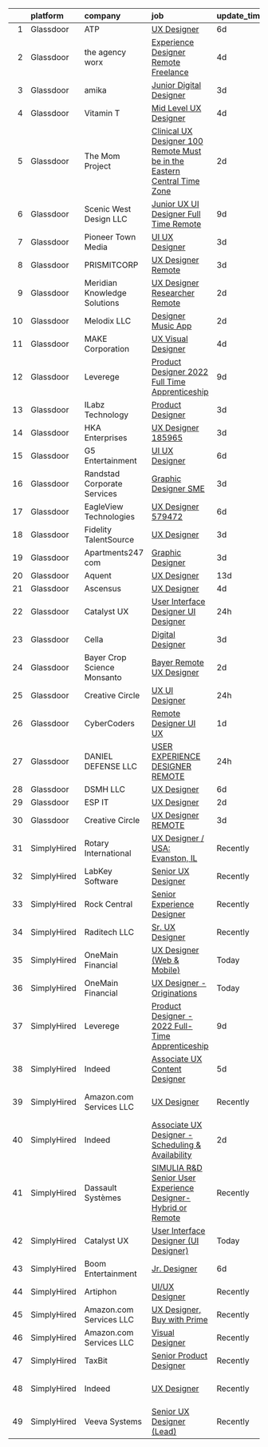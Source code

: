 

|    | platform    | company                      | job                                                                                                                                                                                                                                                                                                                                                                                                                                                                                                                                                                                                                                                                                                                                                                                                                                                                                                                                                                                                                                                                                                                                                                                                                                                                                                                                                            | update_time   | location                    |
|---:|:------------|:-----------------------------|:---------------------------------------------------------------------------------------------------------------------------------------------------------------------------------------------------------------------------------------------------------------------------------------------------------------------------------------------------------------------------------------------------------------------------------------------------------------------------------------------------------------------------------------------------------------------------------------------------------------------------------------------------------------------------------------------------------------------------------------------------------------------------------------------------------------------------------------------------------------------------------------------------------------------------------------------------------------------------------------------------------------------------------------------------------------------------------------------------------------------------------------------------------------------------------------------------------------------------------------------------------------------------------------------------------------------------------------------------------------|:--------------|:----------------------------|
|  1 | Glassdoor   | ATP                          | [UX Designer](https://www.glassdoor.com/partner/jobListing.htm?pos=123&ao=1136043&s=58&guid=000001827c3f594b9163b5f07bf83687&src=GD_JOB_AD&t=SR&vt=w&cs=1_158e51ba&cb=1659941903024&jobListingId=1008044941279&jrtk=3-0-1g9u3umbek62m801-1g9u3umbpj45n800-2b590b750ed8749c-)                                                                                                                                                                                                                                                                                                                                                                                                                                                                                                                                                                                                                                                                                                                                                                                                                                                                                                                                                                                                                                                                                   | 6d            | Remote                      |
|  2 | Glassdoor   | the agency worx              | [Experience Designer  Remote  Freelance ](https://www.glassdoor.com/partner/jobListing.htm?pos=116&ao=1110586&s=58&guid=000001827c3f594b9163b5f07bf83687&src=GD_JOB_AD&t=SR&vt=w&ea=1&cs=1_a9ddd0a2&cb=1659941903023&jobListingId=1008051946944&cpc=C4A69CCDBB3B9599&jrtk=3-0-1g9u3umbek62m801-1g9u3umbpj45n800-1c558a24ca6c05f5--6NYlbfkN0CNOKpjDIEH11s39GTuUki_mvxNbnX5BtDlH5CMrheAnKze_5JrwQ4joDkGUDohP_TzCZ22X-ooPlN6gHibHaRyFYgIPWo06yltPXt978maIdOVxy-zRmUpBC9ULU9Q9reTqK3E0MSV0LPeDPxCtIKPoOkHR5057U7IJlWW9_m2LXiOh3RFKZi_I-Y-YzZpbiME5PyzoVGSexr_GEsLP2JLyQwS2pfLmFYto5WQwtBFob0vk9YimtNRIGxaRyErfhVsmY-FxIFBZb4tml6TX1v3WcvB536kSHD1GiP_tvlsH7zdnFfPRrg_7NmxLou--Q2M8ORvnD6PcJ5nyIKorQnJ5rw7RTCzx-rBXjTUBrH4rwDAb-6PH94J2w992rSaGTU24FsomIPJqArxzcgIdKkP1DXebiPJ2j9rLECbRjG3zeqNT6RW8rp5MVitUfd10_aqRFx08HFzi7kCmVVR4wcliIi-Yk6PHWnpT6BMjhVzfKQogHYjdQvBdVFS-7AKKZFgJlx7_RxSTm7bAUJBGHpt)                                                                                                                                                                                                                                                                                                                                                                                                                                                             | 4d            | Remote                      |
|  3 | Glassdoor   | amika                        | [Junior Digital Designer](https://www.glassdoor.com/partner/jobListing.htm?pos=129&ao=1136043&s=58&guid=000001827c3f594b9163b5f07bf83687&src=GD_JOB_AD&t=SR&vt=w&ea=1&cs=1_d2251dc7&cb=1659941903024&jobListingId=1008053488803&jrtk=3-0-1g9u3umbek62m801-1g9u3umbpj45n800-bd6ab5490a46b794-)                                                                                                                                                                                                                                                                                                                                                                                                                                                                                                                                                                                                                                                                                                                                                                                                                                                                                                                                                                                                                                                                  | 3d            | Brooklyn, NY                |
|  4 | Glassdoor   | Vitamin T                    | [Mid Level UX Designer](https://www.glassdoor.com/partner/jobListing.htm?pos=119&ao=1110586&s=58&guid=000001827c3f594b9163b5f07bf83687&src=GD_JOB_AD&t=SR&vt=w&cs=1_785a35f8&cb=1659941903023&jobListingId=1008050147942&cpc=F41FEAB56D215062&jrtk=3-0-1g9u3umbek62m801-1g9u3umbpj45n800-cbd204808988c8f9--6NYlbfkN0DMrcEu7yrtATojKJA7cEzGQ3FdRGWLh0CZQInL4ECGI6k5tN82kdM0OKoro5eXmjpxcwNiMzDzCQ5JdlHaliK4V3slvfg8vWaIy_jLo7i_LilMYLtqoQKbHVr9wuvKgBA1jEUo13hXFWNr0eiyxC6WjyZla2-LxCsM-qghdC4wU7gS5QQNg4skX9CDNQjFESCfB6r-zrJJq1MHWm8jnpvi82JLMhm_RjyUHts6Df7wVyr78OjMKd02UXnOhwZOhvxRg6HzVJMCOGoKpUCEfxMmPLQiGAozWIDp2o7vrQrJZ4qZovVBGXTJPHP78zkU4nQZUGPeEiHrWQJ9MheKrg41pZN1rZE4qc7WJ79zGpGc3Qvz6wtrBeZN8Yk9Mv8mHMszmQaTlGUwPF_APGAS5ulEE3-Ap07vaOeWm5bL6vEYy0foVvMInqpA8bZWKw8AGPQ6ntp_kon4dlNYdS31HNIv)                                                                                                                                                                                                                                                                                                                                                                                                                                                                                                                                                    | 4d            | Remote                      |
|  5 | Glassdoor   | The Mom Project              | [Clinical UX Designer  100  Remote   Must be in the Eastern Central Time Zone ](https://www.glassdoor.com/partner/jobListing.htm?pos=103&ao=1110586&s=58&guid=000001827c3f594b9163b5f07bf83687&src=GD_JOB_AD&t=SR&vt=w&cs=1_e38bc211&cb=1659941903020&jobListingId=1008056448532&cpc=632C08DE5A4EA969&jrtk=3-0-1g9u3umbek62m801-1g9u3umbpj45n800-2f4d3b2958eacbc2--6NYlbfkN0BDp_epf89aHDQhKpPegNJQ_ldQpEFZQsM9OcONMGxWx6pU56EKHF58QjVdAUvn2gWS6t2tWCxTJ1UmOyUBc4yZaWsaawL5L1a1CNEW6tlPov5FxZ-IUXih6n-o00kS_hsYzmwbiy3BGXTTNaIC5kNk73ShYyTZ1og7xEagYjGPvTS0zM4_VbP04q26RR23DNq-6txdc8ZuwC46mzAIc5N9smQ8pJsnxqvw_fPoMpyv52TCONkeWDPsgdjAG0eXmxx_m6o2T5MWV4JHJ6WPfcfSesKpucVfWRAcVvQfU_I94ZvKFYak20LH6eu1pWXjQSLZKu0NhF0hzuzXEQJb6-xHa2Z5FTQD3BO4mi6isXINt5bep9IVbHb6atANsAlZXbCSIdUd_A6M6psiiPUcpY4zrMEa-r43GzrpcuIjuxgxQ2zIurVieV0Fd-NKjUBdNpoZ32eYMaIdtXzYTPpitvTt0UQOBRvAfggvtAbbrzVVqLTCJSMhCST1CHW4QSs75uuJvn-c-zAtPXLtGzZejGbsFOk3iIOTNArB0EPdZoknCwzfKIG060KcxEV2NNdFe3rI3d9pEfnBbg%3D%3D)                                                                                                                                                                                                                                                                                                                                                                | 2d            | Remote                      |
|  6 | Glassdoor   | Scenic West Design  LLC      | [Junior UX UI Designer  Full Time  Remote ](https://www.glassdoor.com/partner/jobListing.htm?pos=102&ao=1110586&s=58&guid=000001827c3f594b9163b5f07bf83687&src=GD_JOB_AD&t=SR&vt=w&ea=1&cs=1_3f82d550&cb=1659941903021&jobListingId=1008038829494&cpc=9908D8D4413DBB8A&jrtk=3-0-1g9u3umbek62m801-1g9u3umbpj45n800-dc813bf411e91ac1--6NYlbfkN0Di20U8kyODQb6-AO2Vji-gz3AZLHnbpBo966FLagvruq3rFILu0QvDCpK9UhdhY_d3JowbU6n4M11Js_LYbmnqLHRnBQlkIY0B_Cmuwl9MtxMY5L1RwWegY5XzXch3d-pZliW03Y6g450BCFkjxvpcFSRt0cU3pNoMNOeHGzZK_laZvnMCqk-rDD-w6puXKxEOjmMJ--Zew6Gh-_up_niLMecxLW8hoKqHDu02HsW2CxaAqk_Ih_35szImCtLhr8UolVl9syjYY_QkQHWJ5xTiLAga8t-D9hEldtYS2cpbj95BRSJelxnv08KgHVvpNSJBQgQ0Wu1R7MApQFN8qPxNSK7na1WVrT2FilewfenBPg_FGMz16NQDzIQH85_QnpCxqNx9A4Bp3bFODSnXiCWGX3EJj4sEhQ_SfAO76bx0d450Tp4tdhH2UC4Hg2BDpH1C0xPMW4j29qjjPp8_AtnS)                                                                                                                                                                                                                                                                                                                                                                                                                                                                                                                           | 9d            | Remote                      |
|  7 | Glassdoor   | Pioneer Town Media           | [UI UX Designer](https://www.glassdoor.com/partner/jobListing.htm?pos=109&ao=1110586&s=58&guid=000001827c3f594b9163b5f07bf83687&src=GD_JOB_AD&t=SR&vt=w&ea=1&cs=1_4abee593&cb=1659941903022&jobListingId=1008053519695&cpc=AC285F3A3ECA6BB0&jrtk=3-0-1g9u3umbek62m801-1g9u3umbpj45n800-7631de82af3645a9--6NYlbfkN0CG5R-8GSUHj9iOWrZmUHYQdG78PYNqJz2I3anfFdZgO42GPmU-HaHo28VJBSjhZw68gRlXoHu4cgm8OmjlO4PsgpJ9ALD9pHnpXWT9mqRuP8sE_xZcvUPifgP6t_3ItmEJSqjnY11aEQU-qNFXUlD6uFhwDH15dAgDr154SJiKyjDTI2fcvCIACWrBFcWJl995EWTX_r_AYXHzBQxCN_iRRm_RzJ0hCSxg9MJgZAHLVBjILxEM1ZrJ6ps43SmQ4d1pNT8CwmG36ezsoLi3XWfn-sjrenDp1eSwGDsvm7m0NVaDNIxnVQOvDqIVGQvmlo_VWIxWi9j8xYhM0kYcID-Om120-jh5VLRMKdU7JJGnP-i0jMVKKgx4oyXYbMdDa_HcmU5VojkzmickSjIdjNlZ8TynBx0-IAFvUykXAySa6Uj3Dp283OPaBB-xNg6qb2SlM5kBaTB5t1aBMD8HnMCqwzZiGfgkyxqWY_ZJ36vQD5n_2_yGoOk-FSuB6TWnE6k%3D)                                                                                                                                                                                                                                                                                                                                                                                                                                                                                                        | 3d            | Remote                      |
|  8 | Glassdoor   | PRISMITCORP                  | [UX Designer   Remote](https://www.glassdoor.com/partner/jobListing.htm?pos=125&ao=1136043&s=58&guid=000001827c3f594b9163b5f07bf83687&src=GD_JOB_AD&t=SR&vt=w&ea=1&cs=1_2536ef8c&cb=1659941903024&jobListingId=1008053979881&jrtk=3-0-1g9u3umbek62m801-1g9u3umbpj45n800-a8220ef14924a7b2-)                                                                                                                                                                                                                                                                                                                                                                                                                                                                                                                                                                                                                                                                                                                                                                                                                                                                                                                                                                                                                                                                     | 3d            | Remote                      |
|  9 | Glassdoor   | Meridian Knowledge Solutions | [UX Designer Researcher   Remote](https://www.glassdoor.com/partner/jobListing.htm?pos=130&ao=1136043&s=58&guid=000001827c3f594b9163b5f07bf83687&src=GD_JOB_AD&t=SR&vt=w&ea=1&cs=1_155f083e&cb=1659941903024&jobListingId=1008056544540&jrtk=3-0-1g9u3umbek62m801-1g9u3umbpj45n800-a2d9e1fc14b70996-)                                                                                                                                                                                                                                                                                                                                                                                                                                                                                                                                                                                                                                                                                                                                                                                                                                                                                                                                                                                                                                                          | 2d            | Remote                      |
| 10 | Glassdoor   | Melodix LLC                  | [Designer  Music App](https://www.glassdoor.com/partner/jobListing.htm?pos=104&ao=1110586&s=58&guid=000001827c3f594b9163b5f07bf83687&src=GD_JOB_AD&t=SR&vt=w&ea=1&cs=1_2725ccb8&cb=1659941903021&jobListingId=1008055438090&cpc=A0637F14311B9419&jrtk=3-0-1g9u3umbek62m801-1g9u3umbpj45n800-ac0a77637fcb9bf8--6NYlbfkN0CdcVd3SDA1nO7RkKTAACmPV4xEt72Vls8LI2dqcgyOeN2acpaCqCtZFHnk2S48trzC_ObnGTOTe5kRGfu12v_De9jUavP08A2WRAog3aMdsjAI6I_R6O1cDNNKEa09O0E-iwX8N1-oYAU5FhKvOy5-7BJpglUoUiSCUUUOXhjsOD6RkIAJnCdLFpw6ltgLpfgZaDapemNhOCvqYSAi8NJ4tVtGj--8s3x4DepAVSJryIyaRIiN6YlPQMbKGwpdr6IpxHa-w4MEvI48JiwfT2eL-BUqwU6BUGY90pMHo7iix2LQeMp3S4-ZncjtAfZEdPH64l3M5g33nnZmCFRYB2FpEwnkBfV9olMt--CZLeqEvCmqbw8dMw8GQ9ICsgH5i7iudLfL8LP3YiYbUVD0jqmCml86m_wJUCeRg1bJ-psVe5oQoiR3jIvVJoAKNoyIuyu42dlphG5iV9j9v0BL9q_Vd8ffN-n3iUA_eP5xVPMwG_1gFqbHUftM)                                                                                                                                                                                                                                                                                                                                                                                                                                                                                                                 | 2d            | Remote                      |
| 11 | Glassdoor   | MAKE Corporation             | [UX Visual Designer](https://www.glassdoor.com/partner/jobListing.htm?pos=112&ao=1110586&s=58&guid=000001827c3f594b9163b5f07bf83687&src=GD_JOB_AD&t=SR&vt=w&ea=1&cs=1_c7eb4e19&cb=1659941903022&jobListingId=1008050569538&cpc=2CAED5C921A5F994&jrtk=3-0-1g9u3umbek62m801-1g9u3umbpj45n800-1ab1234a9cf573b0--6NYlbfkN0DBngY5b4yB-TlcVsy-QsRo8iRp5hY8m7P-4u0yD8OPehX8tfe9tVu8yLDxUwV1mcVVr6HQqK-XXkStH_mES8yzFr-Xf6G09LuMOB_7GimOBH5KfRR9xl7ZTuR8idW0MzBb19k_xIbuXGKNqFpo12xLahpHg0En46R8fWmnXemyPYwd4yWJwnwIE5KQ1uhmBqjAo4P3WyZPwGH3gE0KUrbjntSNPthlRZoKvfMkbNl0qpNpHiIkAI_cbl9mU7ezWUHRX-IkK6AEBOzuSBx1k_cxy54tIebkJpg2t6x9wvLc3q5jNL3TWJiiLYVoH_TXnYaEwCdcxtbSlcVQ7hrhBt7_JdwJZKUl9Ti6kLhDzgSd09Mtyv6JBoHXKEdB9zJwkBcza4p0fBLLGkWPQcGyD_Q8J-WJSvCS4UHAhAH6av_4CSbYAzJm0Npn1YhozK66ZbjZfY9PPFqM5vGB_P1ocMPPBgqSYz83NI3pTpiGC657e_OYUg8L-eFRoLitMGiNX2M%3D)                                                                                                                                                                                                                                                                                                                                                                                                                                                                                                    | 4d            | Remote                      |
| 12 | Glassdoor   | Leverege                     | [Product Designer   2022 Full Time Apprenticeship](https://www.glassdoor.com/partner/jobListing.htm?pos=122&ao=1136043&s=58&guid=000001827c3f594b9163b5f07bf83687&src=GD_JOB_AD&t=SR&vt=w&cs=1_2c2d068d&cb=1659941903023&jobListingId=1008038411558&jrtk=3-0-1g9u3umbek62m801-1g9u3umbpj45n800-c4581c0e2e7a4f56-)                                                                                                                                                                                                                                                                                                                                                                                                                                                                                                                                                                                                                                                                                                                                                                                                                                                                                                                                                                                                                                              | 9d            | Remote                      |
| 13 | Glassdoor   | ILabz Technology             | [Product Designer](https://www.glassdoor.com/partner/jobListing.htm?pos=126&ao=1136043&s=58&guid=000001827c3f594b9163b5f07bf83687&src=GD_JOB_AD&t=SR&vt=w&ea=1&cs=1_41dcf67a&cb=1659941903024&jobListingId=1008053198068&jrtk=3-0-1g9u3umbek62m801-1g9u3umbpj45n800-2aff0e459829bdcd-)                                                                                                                                                                                                                                                                                                                                                                                                                                                                                                                                                                                                                                                                                                                                                                                                                                                                                                                                                                                                                                                                         | 3d            | Remote                      |
| 14 | Glassdoor   | HKA Enterprises              | [UX Designer 185965](https://www.glassdoor.com/partner/jobListing.htm?pos=117&ao=1110586&s=58&guid=000001827c3f594b9163b5f07bf83687&src=GD_JOB_AD&t=SR&vt=w&ea=1&cs=1_b7fb2f80&cb=1659941903023&jobListingId=1008053330667&cpc=654405A9B1E0A9F5&jrtk=3-0-1g9u3umbek62m801-1g9u3umbpj45n800-3fbaeb3a53b38494--6NYlbfkN0D2Zbx9XuZiwQ79GU-6D-_G_OF5jUrh-BR5XA-QHW_xVFUt0QWVNGr_bA4MiO56m0O8l9Iaklr58HNPb-M8V545fuv_BrU3o-Y02dUP9CIrF0ArVQcSj0vUNynNbEGXZbwuv8E_-LdRvVzWW0wAzN_N64SMRisy04CADS5R9TkJk5xIurxxIZNmJ2nmxQnKWq7pEvXGDZEPoKtIA_zOnNmk8SPX3evAEgu8-Og3cY9luMhw-7GeRCNVcsDZEjkGZH5FH_Yh3ZqYK6ucKww4qPbobJcYQt6ueZyG4Wf4vdz35QPUrND-HKkU1rR0oS93sOy-auJ202Bxmjyr3NExvk7M46bgp76p_5g797_zXtD40K4SG1tXHMLrQfcvHhl1b_xPY_uYMNe0Ozb0fA7ecARx5cFprjVhZnjSyZDnBSo_S1PLmPnA7Vcms8mR8cki_4_3leK9Ytnt8370zcVXBmT5sIOpu1yiSXLBYeDP39awo3Xud7HpgLfZkBTdEVRXJrqiTM0Jg44s1Q%3D%3D)                                                                                                                                                                                                                                                                                                                                                                                                                                                                                      | 3d            | Remote                      |
| 15 | Glassdoor   | G5 Entertainment             | [UI UX Designer](https://www.glassdoor.com/partner/jobListing.htm?pos=128&ao=1136043&s=58&guid=000001827c3f594b9163b5f07bf83687&src=GD_JOB_AD&t=SR&vt=w&cs=1_d681764f&cb=1659941903024&jobListingId=1008044794364&jrtk=3-0-1g9u3umbek62m801-1g9u3umbpj45n800-be857d27e1bb3bfa-)                                                                                                                                                                                                                                                                                                                                                                                                                                                                                                                                                                                                                                                                                                                                                                                                                                                                                                                                                                                                                                                                                | 6d            | Remote                      |
| 16 | Glassdoor   | Randstad Corporate Services  | [Graphic Designer SME](https://www.glassdoor.com/partner/jobListing.htm?pos=115&ao=1110586&s=58&guid=000001827c3f594b9163b5f07bf83687&src=GD_JOB_AD&t=SR&vt=w&ea=1&cs=1_9f0dea44&cb=1659941903023&jobListingId=1008053666032&cpc=8795CF9063CD573D&jrtk=3-0-1g9u3umbek62m801-1g9u3umbpj45n800-47927934a97e611c--6NYlbfkN0BI5uAquhv6luMiTjTK_pX6QnJ2xp26kgPF5SzwDlAeCi5lf3b2XVfwewJLgvbddXrhiFM2Yx-FWteUAKgrOgLLMWztuvb9OMTC6k86Wywm4hQdsDY40TXS6Y9lrayZipgr6vZbf58GC31qAGl6kvpJZCBOc11mcjp14PS1wbL3QsHzv28JmnHDzfusO3osOxi75aBTM-kWV0OiDxBCtPq46odLWKykXFQb-I5i1hLnACGMhAKZ3LnrmZg5dbvQxzyytB55m-eVgbSCiWjr9mtTldRVvtg6yDZ2L25QDQcGLBAfJhnr36CAg3Q6UhHCBBOVqjoF3rw5z8lf_2IyOXMBVqU6If_rloBnppUQ4jcY_KjzMmTjInR8-POBj_O7pcYHamG12_1XGHWqNc1DFqKvRItbTfcQlNFLT33okoYt0yhOhEJX8JeoMJDQPbZ0cHGTzogtJ7JHIVEKLTfpclFHYXhv6os2E50KbL-uM0yMMI1AMMwmInF4Rvlc71RnXNNv0kzHteQ8m0tZoFbUHcSjBEvfaq7buVGRfyjpH-JQk8Rh0dMxvIWIqKgdQpML4q8lQF9YDJbt1tC05TWrV7xByXl-pto24VJ8gx1JR4A4QVZ4Bh6KCgRcWS_0erkFt4Dx8xBv-o1LuVhSfV28IK9S)                                                                                                                                                                                                                                                                                                                                                | 3d            | Remote                      |
| 17 | Glassdoor   | EagleView Technologies       | [UX Designer  579472 ](https://www.glassdoor.com/partner/jobListing.htm?pos=124&ao=1136043&s=58&guid=000001827c3f594b9163b5f07bf83687&src=GD_JOB_AD&t=SR&vt=w&ea=1&cs=1_7b352f84&cb=1659941903024&jobListingId=1008043888111&jrtk=3-0-1g9u3umbek62m801-1g9u3umbpj45n800-89e22174cc1f3f37-)                                                                                                                                                                                                                                                                                                                                                                                                                                                                                                                                                                                                                                                                                                                                                                                                                                                                                                                                                                                                                                                                     | 6d            | Remote                      |
| 18 | Glassdoor   | Fidelity TalentSource        | [UX Designer](https://www.glassdoor.com/partner/jobListing.htm?pos=101&ao=1110586&s=58&guid=000001827c3f594b9163b5f07bf83687&src=GD_JOB_AD&t=SR&vt=w&cs=1_969dfa39&cb=1659941903020&jobListingId=1008052538856&cpc=88C71AD61D38E582&jrtk=3-0-1g9u3umbek62m801-1g9u3umbpj45n800-93232720e66c1755--6NYlbfkN0AoYXfdOe7El6-Ykny_IbMrQLc_ftZ75MJybi-dJXWXjsCzoyCJRRBVlF9fO0cfHB9DjrtpLMxis-DePOtvSFhBD_q8nhr2-5iBIH0QKy9CF8lNMFmorBRCRxYp8oEYTqMis6f30xhxeYWGRa3L1kUPOrJ8NxwvAZfzPM6x3XhQvv67Qi1dRlPaQEzdBH6YmjJnnhcI64Oboj9JokfLyED2hzX_wzK5IU2Wap7FTOd6qc_IoEIN8Dv7gucWQOv4t4AQrk4Irns5uPLfrJPXRXGjq7-9lX4v9kWrrwRU3DEqqt_ra0GH2hjOu81e2pfgIjcGksXj1lU2TGIMCeCW4n-OPhQZb-ibyODUChgzYYZhaPZevRfXDhFoIQGhln98ZyrywMYlO7juSTuE5oe_0R5r6S-k6rlVMA0YqB1syv5yVZYXtm8JuOZjnDx3NyU4E2hqFwu1AmaS63QGkuW1i2yOLOzHHLO2Wp_FnUPclQ6vOLUS_gPGf9TuHE0rhVxtmsA%3D)                                                                                                                                                                                                                                                                                                                                                                                                                                                                                                                | 3d            | Durham, NC                  |
| 19 | Glassdoor   | Apartments247 com            | [Graphic Designer](https://www.glassdoor.com/partner/jobListing.htm?pos=108&ao=1110586&s=58&guid=000001827c3f594b9163b5f07bf83687&src=GD_JOB_AD&t=SR&vt=w&ea=1&cs=1_1f48f063&cb=1659941903022&jobListingId=1008053486519&cpc=AC285F3A3ECA6BB0&jrtk=3-0-1g9u3umbek62m801-1g9u3umbpj45n800-7d10dd212d599999--6NYlbfkN0BeU7M9rYYo5PFtt98R-yOjlaFf3JV1uEYuIqbSF65ghhgGtDKCQ0JcHZcB25Vd2Gw-KzMTq9hL_wRsCNG_bJTef67xLgBMEa96thSXXJ-mGiPSQHiuZfWK28H1JDWmwOSrQuHZGhpHeuAFLKWsy8bHDPnyBIexSHVDcM3NFJaIqCpaOlbrCeohZATeMPMH6eFgCRvH_-panX8XNvCHZgAcEI9nKGrK0Ivrnz4WifHbktBr2Ma2CfoMD233rzW9o3BBLhZwahI_fxGr-iwyBuT3FKRnjUaimzW1XWQssAOZHEU5Xu6qzP_00a6ngcbr1lO2Pwf7JDJXs1M1ggxkpBcg3RxH6lSqicwqBYlZAW9iDCh6CXVO8ErWxw_goYeX_G0Uflfu5N8sTSF7tMofWdiplGYl-Pp5xI1xIVnQ_Qvkfv94GHD-x1wxNNGDgy2ojRDnxBNXo6G_Y2YYPDzidw0sZNm4XDbgbShcROK7YQFcHhfiUxUZDbHh)                                                                                                                                                                                                                                                                                                                                                                                                                                                                                                                    | 3d            | Remote                      |
| 20 | Glassdoor   | Aquent                       | [UX Designer](https://www.glassdoor.com/partner/jobListing.htm?pos=120&ao=1110586&s=58&guid=000001827c3f594b9163b5f07bf83687&src=GD_JOB_AD&t=SR&vt=w&cs=1_d390597f&cb=1659941903023&jobListingId=1008028800491&cpc=3BA4CE39D5B5DEF5&jrtk=3-0-1g9u3umbek62m801-1g9u3umbpj45n800-e5daa2a670198e03--6NYlbfkN0DMrcEu7yrtATojKJA7cEzGQ3FdRGWLh0CZQInL4ECGI9gD0Wolx9R2EDT7B77c2cTnYplASmQCUtenBYCK8KWZiBmXBuHFI05Ore8xYb-z0q4pacijfzm9ulNxhXmSOYN5ey_x_MBBDcm33nXCUVv4eJDH6ZmOFdJaDZdzKqKr_Od5GCpkxmns3aokfEusYVp6_HFPWIShV45O_X08CJsrliNdZzwVq0k88D7PTQMijaQRgfRdUfXKKJfIEWWzhWLuHZZxET1VTLApuKHc6XuIrrrMJAF1oah9VOZD_uASF8IyLUmpUKfnAZswtr86Fl4kbDuuMAD-c6EJr8fttY0BQxnZEVEiySPzOsHYpFWvHHFA2yPdJspCfWSR6DNLJuA456pJbAiLI8EdaBu8PsM9hELCSL0-Fffzip3rQ-lxg8KZNnOBkJixvY63OcKz0bPLEwVZUA0Yvg%3D%3D)                                                                                                                                                                                                                                                                                                                                                                                                                                                                                                                                                                  | 13d           | Remote                      |
| 21 | Glassdoor   | Ascensus                     | [UX Designer](https://www.glassdoor.com/partner/jobListing.htm?pos=107&ao=1110586&s=58&guid=000001827c3f594b9163b5f07bf83687&src=GD_JOB_AD&t=SR&vt=w&cs=1_bebd4026&cb=1659941903021&jobListingId=1008051532201&cpc=654405A9B1E0A9F5&jrtk=3-0-1g9u3umbek62m801-1g9u3umbpj45n800-954f1f35b2ea449a--6NYlbfkN0D5MgSvnQUG0V3x862LP---yg2cpBEMR-sxr5Of7E7lZaGPSMxcjrUM_REq8Ox-J9LgWnQ9JVJKHN2LYkIBWMmne2iPa9XA1N22XjZ13O7tXUlDG5bji4h1HXr7Rcs_1MEEwZnYC_eltuh0kVXbLPvCCoztsmt5jRZQqRr-bX8aABftDqvNLmp9bjKzf8SxrEF898fKZKnENQRiGqdlZq8wjiLIpErY_Iu3lYIGtaSrkZZxzHFjei-XTUMQXywPTGfDoMp3OGWXkaC1hgfOJG5rhyjKDoDxoTBmv6VBYr4vK7D1eJR4FFfh5V_wro8pIQaJKEo6ZW9C0dU8wlQTn4ddk-Zi2KAIxywrWwZ3DyDWWVf1PLK2WHvcB11ab0v0KMJ1megLENOAT3P7IRndV1oZK26IP8ZfDyrZwhBMbFPvX5Qz77ouQt8Sj7kfVQ5CAm9WkZlfP1TwdxHJZeEB6Np4)                                                                                                                                                                                                                                                                                                                                                                                                                                                                                                                                                              | 4d            | Remote                      |
| 22 | Glassdoor   | Catalyst UX                  | [User Interface Designer  UI Designer ](https://www.glassdoor.com/partner/jobListing.htm?pos=121&ao=1136043&s=58&guid=000001827c3f594b9163b5f07bf83687&src=GD_JOB_AD&t=SR&vt=w&ea=1&cs=1_ee0db223&cb=1659941903023&jobListingId=1008058352329&jrtk=3-0-1g9u3umbek62m801-1g9u3umbpj45n800-ce6eae1793d8b544-)                                                                                                                                                                                                                                                                                                                                                                                                                                                                                                                                                                                                                                                                                                                                                                                                                                                                                                                                                                                                                                                    | 24h           | Remote                      |
| 23 | Glassdoor   | Cella                        | [Digital Designer](https://www.glassdoor.com/partner/jobListing.htm?pos=110&ao=1110586&s=58&guid=000001827c3f594b9163b5f07bf83687&src=GD_JOB_AD&t=SR&vt=w&cs=1_1821eb88&cb=1659941903022&jobListingId=1008052469291&cpc=AC285F3A3ECA6BB0&jrtk=3-0-1g9u3umbek62m801-1g9u3umbpj45n800-065cea14746e89ac--6NYlbfkN0ABL5jwqrJX8j4-zsE1pdctockIOMh3bUiDojLxDHSgft-IBPHc-ugKxXUaFJpc9denTm2f3-Q7vybhjUm-emVFDOkK3ZfoW0ROBk95PkvWfY3B-H2XrEyHfiC9R0WlqJrMKdzGj9pk5tGVtwPLQIjkSruWuPPERn5j-j9F3YFVZJXKhYitDY98_njiTDxb2qoImJGEZ8OavYqficIlbT3qhRTghlAPmKA_BpG7i84-gbp2xP_JcjxXk3tElraPOCRBnISnuJrvEd0C9kp4mGKXA-NJJ7EypdUb6ydWMZ4Mes40-zrH6ssmpOmsVMQ1XALbM5VNJqYipz0gMbTvNcKF3Uif0TI4L5uNo4SFA3gYj2cBj9aQsTJiAFlqIJwZuoMsdBNFrkf6Q5ZDQrhBPtiEC5wPQemECOyrTXr05E7OqF-ShE6S_z1LAM31azarNAdJNl68jV33Mv-dgqFJQwf0eTpSaJt8NaWuBprGwx1CJSvrmgzXtaTcLXx759aIJ0LIy0fxERXqaQGMVpLFWMRPo6X0bSG8jZm3ZOqqiA6IW_T2GPIRfE8AR3LnHx60KTHMjZOZouCQQ18VzHINy3vXok2GZt9lRWXulqV1K0O63lkAJXuj7N_sjE_DyYrMzZOpKhoZQAYOCfFjDdQd8GMGRZWgL_zx4lvfxqt1Deo8UYpT82_g4ElUcRUh3gZdmoYaRPuG8qUJPgGuHDEY1oOo1ZSOpt-U7f4azLkKgOrt9i1rU4jX44eP)                                                                                                                                                                                                                                                         | 3d            | New York, NY                |
| 24 | Glassdoor   | Bayer Crop Science  Monsanto | [Bayer Remote  UX Designer](https://www.glassdoor.com/partner/jobListing.htm?pos=111&ao=1110586&s=58&guid=000001827c3f594b9163b5f07bf83687&src=GD_JOB_AD&t=SR&vt=w&ea=1&cs=1_050e44d5&cb=1659941903022&jobListingId=1008055881918&cpc=FAE5E775D180B2FB&jrtk=3-0-1g9u3umbek62m801-1g9u3umbpj45n800-75c9a3019356193d--6NYlbfkN0ARyD88zZa8G4fZaD6jLAgXtQ8K-B7dWBWCK8oXQKVaKig_6nzqbLjwMGuvQzHRYlPZmGKg6-5yovVM2os5p5XIXgeSY2_3E-6TJWmR-7N4tMT4HfaCqNDYCzW2woOJfutRN9ZvW0SEojp_k-PIg-JfuRmI37WgaC4YZB62YxNQM6ySudyJyamhxQY2Dlj2oqc-RcCS85-AN3Kzd7A2vCsT3R-rhWISBkzFmAIYG8tqzw_YMApnSWpO4JRB6ow4CCeoZedzMaJXIzgA7eS3tI46oho_pOiveeaddGNEm0EMIBHB10ucQIbzypKG1Sr7dWrDgfseLRXl1_lQ-2cdXZjjnmIg-TpzgVsBHVJrRBPrUumghmwngoNE6aStvvNBbsTI3FkhD2VoPLIiJWZuO7jWRpIiow31yXpaQo8AQESCBGCzfQdZ1ConaRQ0lfukz77KKtJjjAwSs5Ew6-alR2jcgn6wP6cf4eWpYlENTMLWf1LmFok680pogRakffyl3p3rD1jEcp9Dag%3D%3D)                                                                                                                                                                                                                                                                                                                                                                                                                                                                               | 2d            | Remote                      |
| 25 | Glassdoor   | Creative Circle              | [UX UI Designer](https://www.glassdoor.com/partner/jobListing.htm?pos=106&ao=1110586&s=58&guid=000001827c3f594b9163b5f07bf83687&src=GD_JOB_AD&t=SR&vt=w&cs=1_7570ceda&cb=1659941903021&jobListingId=1008058065440&cpc=6A22310A23505C64&jrtk=3-0-1g9u3umbek62m801-1g9u3umbpj45n800-b8fff2bc3a7c43f0--6NYlbfkN0BPwlZa85gbT4Q3XYQoU_uQn0Qmw9zd_9UNfmcwtqAVud1yvyq1Z4UAlx1bxhDUi3KH9bU5xeBe5n11TCC8V9n_TinYJus_AgZi0b4LC8lLHLdD6e72peCos-p0EiVangPQiYyexjUINf8mhS7Sasv2nSW3KZ4MNrKCz9PFDvANeBf6DakxsmvegDKXHhVFE5ZEiC9yvE5hKwtNj4o-rtlSl7N0oF-goS3HOiypFCk9EFpt6bgSViPsfekLHrG1XUMzrS-raNaPfgeMVCy8m2A8fJA2C5YRcjE5rz3RZfthoAPG2bR5w8fH7tofbql9kd1GiWGISm_k-keXN4BrSLt4pVR8bvDbLU8mYPOV4aX8NhUmn7atBtDHSez9o96D69sfYm5UykzUslrDiKS4wVQXaQesLEjqhnmdbu5YtjjKu0IKpWtgUxOnEpk5k1XcffDsSk5am13nSm9N2NbLyrvdOo7u_NRCx7MKQGi8iCZBAQr3sAOA77ryC1qZ_bRtgCdVd9oB9ACYaA%3D%3D)                                                                                                                                                                                                                                                                                                                                                                                                                                                                                               | 24h           | Encino, CA                  |
| 26 | Glassdoor   | CyberCoders                  | [Remote Designer UI UX](https://www.glassdoor.com/partner/jobListing.htm?pos=113&ao=1110586&s=58&guid=000001827c3f594b9163b5f07bf83687&src=GD_JOB_AD&t=SR&vt=w&ea=1&cs=1_e4046545&cb=1659941903022&jobListingId=1008057340500&cpc=6FC5BA77C9A4CD78&jrtk=3-0-1g9u3umbek62m801-1g9u3umbpj45n800-497933eadc5ea651--6NYlbfkN0CpFJQzrgRR8WqXWK1qKKEqALWJw739KlKqr2H-MSI4eoBlI4EFrmor2FYZMP3muM2pAkOmUab4-7pyUGHbAnh-mqhbX8tjWx28oH-eiG6ETOR9gup7eofHgeMCvkpbGV0ozXtyqLGQl28X2TA5GxdKfIoEnTV25hwxw4kdCafBCsDh8j4LyPphjb4BTo9wC0-qIUTcjVoWSnZW9GzjLV5rR0LLOchqxORWsv5gRe5zj5x2K7vNFsHg3UxTieoM-hHdjPEY3KasC8Rb4Z0EB0f_WcX5Z0QNo5URWDEY9_3j40e6MQD6Uv-mXk0Px2TTJvVbkdPJbpC89uGxPpbZUpKI0eR48iSN3rp_BypHG9FwM4fopEgmvK7dLeA1kQtY9wg63hsXS1uQxuPTD6erz_O86Swhe-PvErj6xUq1ehI_NPO7b12Mzdeqdnv1cF1F5ZkblfJBvJZE6yMGAp_weUl2t2SA1ipNtJcT0WR924fx0G-_kzwJx7qRl9YIejIGbkLKox7WZG48nMW5gsr5Zoh4JT3SQ2oFRRfldbjwpt6d3c5mQtsiE3x91r6CfH81LuIch7mqnt0aF_AS5hgI_it9b96M9EeTfJgwS8u0fzxJtZHR7v6hHcvPDz-R9oXZxFLy6-gww6crGK8HQ0H46evCloIWF_ljz9V1zTYoCrwDAaAg2QBQ8w-4xUs7MD6tgH8epQMIY9aqQqEmgeyYPN0vw7QAh2F-C7rGm0VHMJ-kIPk9TjrDMoKjugfNjeWW4y1JvzhdNRlO-uMyT-xT209dy5XAp8wlUE55qcEAcuIGhJl6ehBeIDBbyPloFcOFuzGYBoa_Jzzu_1UiS3KMxVDxcSoUfO-Vy15s8m9FTA0TjyHkfoEaTMSXLnobzXEOx51O58yYdZi96Ap30FJThLdBO8HsLql1wC-QEfP9JRKRzbHASiaJk4nk47hhluLnXkittEORPP46X32XADf84mT9mnrcJrE8KeU%3D) | 1d            | San Francisco, CA           |
| 27 | Glassdoor   | DANIEL DEFENSE LLC           | [USER EXPERIENCE DESIGNER    REMOTE ](https://www.glassdoor.com/partner/jobListing.htm?pos=118&ao=1110586&s=58&guid=000001827c3f594b9163b5f07bf83687&src=GD_JOB_AD&t=SR&vt=w&ea=1&cs=1_98724252&cb=1659941903023&jobListingId=1008058121348&cpc=1FDE87803EF93CD3&jrtk=3-0-1g9u3umbek62m801-1g9u3umbpj45n800-8207c92f14792911--6NYlbfkN0D0ff9e8Lfwlpl5zGbQmpn59AL71QmFd7VKOAnfyjZzp5sdngV8WPgYe0dov1m7Y2lwYmvfgHHoh6krumLcblPioTcBB43tUYiOnTTcuuk1fUatWHK0ymgbhvFcA5iXVOuiB7aKcdpAiqtxl0LmwQRtDTEog4BxtDw0TYpGqR5aLpbN9lpshpqz4sVwZpKNxcwsT8ey7ZeLJqLpeJYeFLoo0CZgL5XhnugTr5miECr1xqbngjMWfwPijvV-VoH6IGCubfm7_rGQzmBwXXK6iur1TXbDToCrLLNgYDviQrPRcNTGmNihmmOV33Sn1379YjuOr-OG1q3yipvz2p4X0cD47lZhOiIwB5FwdQ8NHd2qedS_37RyMBHxFvqflsIzcpTlozsKfAAd496t_q_laZyo5Cbs4wwIjIHy_StbK8yrKTl-brIrN1aKx1jBAYEWAJRcLpR3DzfYzEEn6zmBi5tqsE75UUuMmJ4mI4p28tlOmnSzEx3wKIQO)                                                                                                                                                                                                                                                                                                                                                                                                                                                                                                 | 24h           | Black Creek, GA             |
| 28 | Glassdoor   | DSMH LLC                     | [UX Designer](https://www.glassdoor.com/partner/jobListing.htm?pos=127&ao=1136043&s=58&guid=000001827c3f594b9163b5f07bf83687&src=GD_JOB_AD&t=SR&vt=w&ea=1&cs=1_e04f0c8c&cb=1659941903024&jobListingId=1008045068624&jrtk=3-0-1g9u3umbek62m801-1g9u3umbpj45n800-6b19219634b184c6-)                                                                                                                                                                                                                                                                                                                                                                                                                                                                                                                                                                                                                                                                                                                                                                                                                                                                                                                                                                                                                                                                              | 6d            | Remote                      |
| 29 | Glassdoor   | ESP IT                       | [UX Designer](https://www.glassdoor.com/partner/jobListing.htm?pos=114&ao=1110586&s=58&guid=000001827c3f594b9163b5f07bf83687&src=GD_JOB_AD&t=SR&vt=w&ea=1&cs=1_126f0263&cb=1659941903023&jobListingId=1008056080893&cpc=F41FEAB56D215062&jrtk=3-0-1g9u3umbek62m801-1g9u3umbpj45n800-b25204ae9d406210--6NYlbfkN0AARxRr_EUdOibJ9cfro25N2qhWWm4uJ3jiBN2q8G7T5P8WVrHsRMoMTnRJiJWyiSoarzQXGzU3QHMKT_xV3snGnP5mVVpvoms7rE_BA49po8d09Fhz4ovsO11jSRkapYkLJ11aTA8OnmZ7X_Ch7mCH3A-NMj3ErX1vWkAz4lkzVkDorhY1NqGhgaOkv5ZKVKUV_u24cvNpI-kBRFHzutgW0NIMTiPsfPYanpgEmKe0iMgB0A-ti93hCS0BvLtgxLqojavvbkynBTQcVMsbFiyEPQtQujJ3aa7hmOMtdMP3uV6WoGdNfCV-QDwnw5aKPJOn60L30VdgI76xLcj4OxgnK2MzlrCHkJIg8kCHWhoub-evWUCJY0_QwLrov_HNMNAVfTmRAGIFIiIjOSsHfnLOtWDYOT7CxKakjd9MBUaGXqzhR-kCvUOdfiXkNVRj5KFMHXE7xxz1fuC3vckadzBEJyGsy6H-SftqkdzKEekhDISlEpCyGnE6dkHlQLV48KT8vgF6AD2leg%3D%3D)                                                                                                                                                                                                                                                                                                                                                                                                                                                                                             | 2d            | Remote                      |
| 30 | Glassdoor   | Creative Circle              | [UX Designer  REMOTE ](https://www.glassdoor.com/partner/jobListing.htm?pos=105&ao=1110586&s=58&guid=000001827c3f594b9163b5f07bf83687&src=GD_JOB_AD&t=SR&vt=w&cs=1_ed516e2e&cb=1659941903021&jobListingId=1008052746446&cpc=7AD1D84939BBEEF3&jrtk=3-0-1g9u3umbek62m801-1g9u3umbpj45n800-1b6fe3b63369569d--6NYlbfkN0BPwlZa85gbT4Q3XYQoU_uQn0Qmw9zd_9UNfmcwtqAVud1yvyq1Z4UAlx1bxhDUi3LksnLBypyz1urVLJnLu0r9suKx4CsvOJ2xlPgz7Dfg9IYONsldf0FLmX118_nqRTvOleC-RQZVdM07SH0NKZlnBlBv4A2yPpbQ-rNALhhPwf326uHKLLh6VGy9aAPQFLuCEojwV5OGhsGzeSRnPYKpDZDCceR3nmpoSwIrvSYr00srwrVHjqYqwwpI01PzlgsiXpTpUvvVIt30kl44aS_l7nOlQnQF3nSQNosCFThInbRsa_6YhlRaVbK1ny47bHdmTOyr7fhkcxSzgZBmnU-q5j4Y-10zauxmrsz6Dt-nDcmvCaStoE9kmSmNAk-Cwn8Ns17W0Ep0H4vyF0iyIM9glU-B7bqSquhX4P6VViCSR9jbYqDFUc4Hhf8YfA7toMlGcuYxJbtBjiPhFW439lTGbkknzycHnjJ5noff7Jbo64HnW7lUnukxNyvGam9cHYphAnwHVyBv-g%3D%3D)                                                                                                                                                                                                                                                                                                                                                                                                                                                                                         | 3d            | Austin, TX                  |
| 31 | SimplyHired | Rotary International         | [UX Designer / USA: Evanston, IL](https://www.simplyhired.com/job/-0UTjoAdwALpU7EyhFmtGa7TZfbyDl_5S-u2gfLP24tVGW_pZ2h7wg?q=ux+designer)                                                                                                                                                                                                                                                                                                                                                                                                                                                                                                                                                                                                                                                                                                                                                                                                                                                                                                                                                                                                                                                                                                                                                                                                                        | Recently      | Evanston, IL                |
| 32 | SimplyHired | LabKey Software              | [Senior UX Designer](https://www.simplyhired.com/job/1Sb1F07gkcoYvDkxozIfGgYSpFEbxhfg058UdQNPx4izlU_I9m6Wjw?q=ux+designer)                                                                                                                                                                                                                                                                                                                                                                                                                                                                                                                                                                                                                                                                                                                                                                                                                                                                                                                                                                                                                                                                                                                                                                                                                                     | Recently      | Washington State            |
| 33 | SimplyHired | Rock Central                 | [Senior Experience Designer](https://www.simplyhired.com/job/614TPN-I6z8RsLQz2ZCzhZREiXQ5ICela2OugNpBIA2Xt9GWnXt6BA?q=ux+designer)                                                                                                                                                                                                                                                                                                                                                                                                                                                                                                                                                                                                                                                                                                                                                                                                                                                                                                                                                                                                                                                                                                                                                                                                                             | Recently      | Detroit, MI                 |
| 34 | SimplyHired | Raditech LLC                 | [Sr. UX Designer](https://www.simplyhired.com/job/5fvm5EptMlaFNTNq2RN6sapbEe4sIAsI6WxMZecHY8Q-Q-qbLLYJhQ?q=ux+designer)                                                                                                                                                                                                                                                                                                                                                                                                                                                                                                                                                                                                                                                                                                                                                                                                                                                                                                                                                                                                                                                                                                                                                                                                                                        | Recently      | Remote                      |
| 35 | SimplyHired | OneMain Financial            | [UX Designer (Web & Mobile)](https://www.simplyhired.com/job/n579-Bw7JVSD9E4gdmGbRmQkVebaePv1x71S7jUoxWSiaPfbIV-e5w?q=ux+designer)                                                                                                                                                                                                                                                                                                                                                                                                                                                                                                                                                                                                                                                                                                                                                                                                                                                                                                                                                                                                                                                                                                                                                                                                                             | Today         | Evansville, IN              |
| 36 | SimplyHired | OneMain Financial            | [UX Designer - Originations](https://www.simplyhired.com/job/oURm7BydJvNvPDX7R0uCB-qIJX4AESR6QyNj0NM2S1Tdo9cRKyQvRg?q=ux+designer)                                                                                                                                                                                                                                                                                                                                                                                                                                                                                                                                                                                                                                                                                                                                                                                                                                                                                                                                                                                                                                                                                                                                                                                                                             | Today         | Evansville, IN              |
| 37 | SimplyHired | Leverege                     | [Product Designer - 2022 Full-Time Apprenticeship](https://www.simplyhired.com/job/f2PnrkNkoKjnF_c7MsOM41LbDj7RDHIKkfuGC1pKOOPB0dNQ0HmV5w?q=ux+designer)                                                                                                                                                                                                                                                                                                                                                                                                                                                                                                                                                                                                                                                                                                                                                                                                                                                                                                                                                                                                                                                                                                                                                                                                       | 9d            | Remote                      |
| 38 | SimplyHired | Indeed                       | [Associate UX Content Designer](https://www.simplyhired.com/job/uuqIR7KszFWyuulZg-BN0Lb7XM5QQexiPbK5CF2LovBEDWv46--svQ?q=ux+designer)                                                                                                                                                                                                                                                                                                                                                                                                                                                                                                                                                                                                                                                                                                                                                                                                                                                                                                                                                                                                                                                                                                                                                                                                                          | 5d            | United States               |
| 39 | SimplyHired | Amazon.com Services LLC      | [UX Designer](https://www.simplyhired.com/job/SVfGM8cPeAGil6nnsHFYMRiJktzERYmTYwqQ8vsMvwzicb1gh5xaUQ?q=ux+designer)                                                                                                                                                                                                                                                                                                                                                                                                                                                                                                                                                                                                                                                                                                                                                                                                                                                                                                                                                                                                                                                                                                                                                                                                                                            | Recently      | North Carolina +9 locations |
| 40 | SimplyHired | Indeed                       | [Associate UX Designer - Scheduling & Availability](https://www.simplyhired.com/job/12W6j9AZ2e4UDJVDRfBHszYTfUDaL6Q7mcwSRM2bQ2VAOWzOKeiTcQ?q=ux+designer)                                                                                                                                                                                                                                                                                                                                                                                                                                                                                                                                                                                                                                                                                                                                                                                                                                                                                                                                                                                                                                                                                                                                                                                                      | 2d            | United States               |
| 41 | SimplyHired | Dassault Systèmes            | [SIMULIA R&D Senior User Experience Designer- Hybrid or Remote](https://www.simplyhired.com/job/KbPxIIBvr5yUZT46VkvaAvUqLDdTWEnCDl3G-4l1lgUX3Nmlf7feXA?q=ux+designer)                                                                                                                                                                                                                                                                                                                                                                                                                                                                                                                                                                                                                                                                                                                                                                                                                                                                                                                                                                                                                                                                                                                                                                                          | Recently      | Johnston, RI                |
| 42 | SimplyHired | Catalyst UX                  | [User Interface Designer (UI Designer)](https://www.simplyhired.com/job/bOSrgeP3Rhg-Jrwi9JdYfASYQq9wNDpLOQ_Kf1PDlXSittBFCKj91A?q=ux+designer)                                                                                                                                                                                                                                                                                                                                                                                                                                                                                                                                                                                                                                                                                                                                                                                                                                                                                                                                                                                                                                                                                                                                                                                                                  | Today         | Remote                      |
| 43 | SimplyHired | Boom Entertainment           | [Jr. Designer](https://www.simplyhired.com/job/3q4TzLmYShzW2C-9_7AcXemhLKz2E6QVpghA2dO9_Qxn6u4QvWymtA?q=ux+designer)                                                                                                                                                                                                                                                                                                                                                                                                                                                                                                                                                                                                                                                                                                                                                                                                                                                                                                                                                                                                                                                                                                                                                                                                                                           | 6d            | New York, NY                |
| 44 | SimplyHired | Artiphon                     | [UI/UX Designer](https://www.simplyhired.com/job/rZvbYl75zgeE_ywCHCzaxEBRppQkPpWoTTgBlQzm0DE6kN-n4Wy7EA?q=ux+designer)                                                                                                                                                                                                                                                                                                                                                                                                                                                                                                                                                                                                                                                                                                                                                                                                                                                                                                                                                                                                                                                                                                                                                                                                                                         | Recently      | Remote                      |
| 45 | SimplyHired | Amazon.com Services LLC      | [UX Designer, Buy with Prime](https://www.simplyhired.com/job/YdJcaZnRGL6JDKCNgkisjiAqWoW8fM8P-vbJy298P78eoNrfrfEUPA?q=ux+designer)                                                                                                                                                                                                                                                                                                                                                                                                                                                                                                                                                                                                                                                                                                                                                                                                                                                                                                                                                                                                                                                                                                                                                                                                                            | Recently      | Remote                      |
| 46 | SimplyHired | Amazon.com Services LLC      | [Visual Designer](https://www.simplyhired.com/job/07csdT2C5wUC0BjRkvFLfN-A2TKuc9tkdRnFlCKVrN7nw2oJdE55kw?q=ux+designer)                                                                                                                                                                                                                                                                                                                                                                                                                                                                                                                                                                                                                                                                                                                                                                                                                                                                                                                                                                                                                                                                                                                                                                                                                                        | Recently      | Remote                      |
| 47 | SimplyHired | TaxBit                       | [Senior Product Designer](https://www.simplyhired.com/job/y2v93iAzIrxlC1HfAzWRLiJR_WxSvArVb398qkMjUiJ_xMBAUnyx-Q?q=ux+designer)                                                                                                                                                                                                                                                                                                                                                                                                                                                                                                                                                                                                                                                                                                                                                                                                                                                                                                                                                                                                                                                                                                                                                                                                                                | Recently      | Salt Lake City, UT          |
| 48 | SimplyHired | Indeed                       | [UX Designer](https://www.simplyhired.com/job/URziMhrNTaKa1PLKfIfrhF-GuRmaj4gn2FhVHZfhBU3tWsV0R0J4dw?q=ux+designer)                                                                                                                                                                                                                                                                                                                                                                                                                                                                                                                                                                                                                                                                                                                                                                                                                                                                                                                                                                                                                                                                                                                                                                                                                                            | Recently      | United States +4 locations  |
| 49 | SimplyHired | Veeva Systems                | [Senior UX Designer (Lead)](https://www.simplyhired.com/job/zotqg0LNyggwCvIVEN0GQD5X9uMwPE4Ruxm9_8sypuf_l-NU82U_IQ?q=ux+designer)                                                                                                                                                                                                                                                                                                                                                                                                                                                                                                                                                                                                                                                                                                                                                                                                                                                                                                                                                                                                                                                                                                                                                                                                                              | Recently      | Boston, MA                  |